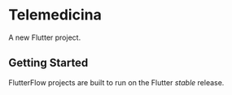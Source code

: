 # Telemedicina

A new Flutter project.

## Getting Started

FlutterFlow projects are built to run on the Flutter _stable_ release.
